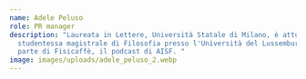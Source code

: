 ```yaml
---
name: Adele Peluso
role: PR manager
description: "Laureata in Lettere, Università Statale di Milano, è attualmente
  studentessa magistrale di Filosofia presso l'Università del Lussemburgo. Fa
  parte di Fisicaffè, il podcast di AISF. "
image: images/uploads/adele_peluso_2.webp
---
```

